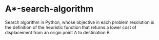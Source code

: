 # A*-search-algorithm
Search algorithm in Python, whose objective in each problem resolution is the definition of the heuristic function that returns a lower cost of displacement from an origin point A to destination B.

